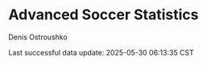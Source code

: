 # Advanced Soccer Statistics
Denis Ostroushko

<!-- gfm -->

Last successful data update: 2025-05-30 06:13:35 CST
